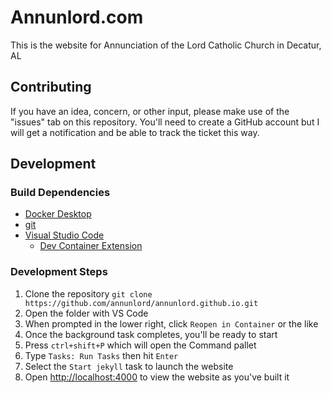# Annunlord.com

This is the website for Annunciation of the Lord Catholic Church in Decatur, AL

## Contributing

If you have an idea, concern, or other input, please make use of the "issues" tab on this repository. You'll need to create a GitHub account but I will get a notification and be able to track the ticket this way.

## Development

### Build Dependencies

- [Docker Desktop](https://www.docker.com/products/docker-desktop/)
- [git](https://git-scm.com/downloads)
- [Visual Studio Code](https://code.visualstudio.com/Download)
  - [Dev Container Extension](https://code.visualstudio.com/docs/devcontainers/tutorial)

### Development Steps

1. Clone the repository `git clone https://github.com/annunlord/annunlord.github.io.git`
2. Open the folder with VS Code
3. When prompted in the lower right, click `Reopen in Container` or the like
4. Once the background task completes, you'll be ready to start
5. Press `ctrl+shift+P` which will open the Command pallet
6. Type `Tasks: Run Tasks` then hit `Enter`
7. Select the `Start jekyll` task to launch the website
8. Open [http://localhost:4000](http://localhost:4000) to view the website as you've built it

